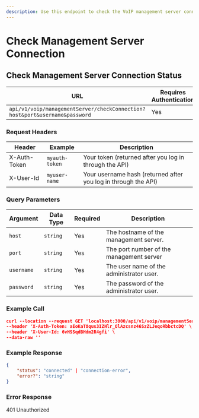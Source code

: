 ```yaml
---
description: Use this endpoint to check the VoIP management server connection status
---
```


# Check Management Server Connection

## Check Management Server Connection Status

| **URL**                                                                    | **Requires Authentication** | **HTTP Method** |
| -------------------------------------------------------------------------- | --------------------------- | --------------- |
| `api/v1/voip/managementServer/checkConnection?host&port&username&password` | Yes                         | GET             |

### Request Headers

| **Header**   | **Example**    | **Description**                                                |
| ------------ | -------------- | -------------------------------------------------------------- |
| X-Auth-Token | `myauth-token` | Your token (returned after you log in through the API)         |
| X-User-Id    | `myuser-name`  | Your username hash (returned after you log in through the API) |

### Query Parameters

| **Argument** | **Data Type** | **Required** | **Description**                          |
| ------------ | ------------- | ------------ | ---------------------------------------- |
| `host`       | `string`      | Yes          | The hostname of the management server.   |
| `port`       | `string`      | Yes          | The port number of the management server |
| `username`   | `string`      | Yes          | The user name of the administrator user. |
| `password`   | `string`      | Yes          | The password of the administrator user.  |

### Example Call <a href="#example-call" id="example-call"></a>

```json
curl --location --request GET 'localhost:3000/api/v1/voip/managementServer/checkConnection?host=localhost&port=3000&username=christysujitha&password=' \
--header 'X-Auth-Token: aEoKaT8qus3IZHlr_OlAzcsnz46SzZLJeqoRbbctcDQ' \
--header 'X-User-Id: 6vHSSqdBHdm2R4gfi' \
--data-raw ''
```

### Example Response <a href="#example-result" id="example-result"></a>

```json
{
	"status": "connected" | "connection-error",
	"error?": "string"
}
```

### Error Response

401 Unauthorized
